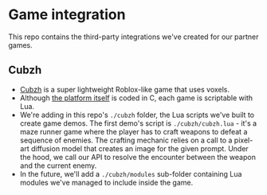 # Game integration

This repo contains the third-party integrations we've created for our partner games.

## Cubzh
*  [Cubzh](https://cu.bzh/) is a super lightweight Roblox-like game that uses voxels.
*  Although [the platform itself](https://github.com/cubzh/cubzh) is coded in C, each game is scriptable with Lua.
*  We're adding in this repo's `./cubzh` folder, the Lua scripts we've built to create game demos. The first demo's script is `./cubzh/cubzh.lua` - it's a maze runner game where the player has to craft weapons to defeat a sequence of enemies. The crafting mechanic relies on a call to a pixel-art diffusion model that creates an image for the given prompt. Under the hood, we call our API to resolve the encounter between the weapon and the current enemy.
*  In the future, we'll add a `./cubzh/modules` sub-folder containing Lua modules we've managed to include inside the game.

   
